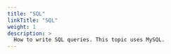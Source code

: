 ```yaml
---
title: "SQL"
linkTitle: "SQL"
weight: 1
description: >
  How to write SQL queries. This topic uses MySQL.
---
```


